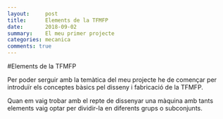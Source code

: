 ```yaml
---
layout:     post
title:      Elements de la TFMFP
date:       2018-09-02
summary:    El meu primer projecte
categories: mecanica
comments: true
---
```

#Elements de la TFMFP

Per poder serguir amb la temàtica del meu projecte he de començar
per introduïr els conceptes bàsics pel disseny i fabricació de
la TFMFP.

Quan em vaig trobar amb el repte de dissenyar una màquina amb tants elements vaig optar 
per dividir-la en diferents grups o subconjunts. 
